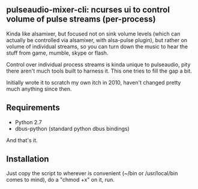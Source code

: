 pulseaudio-mixer-cli: ncurses ui to control volume of pulse streams (per-process)
--------------------

Kinda like alsamixer, but focused not on sink volume levels (which can actually
be controlled via alsamixer, with alsa-pulse plugin), but rather on volume of
individual streams, so you can turn down the music to hear the stuff from game,
mumble, skype or flash.

Control over individual process streams is kinda unique to pulseaudio, pity
there aren't much tools built to harness it. This one tries to fill the gap a
bit.

Initially wrote it to scratch my own itch in 2010, haven't changed pretty much
anything since then.


Requirements
-------------------

* Python 2.7
* dbus-python (standard python dbus bindings)

And that's it.


Installation
--------------------

Just copy the script to wherever is convenient (~/bin or /usr/local/bin comes to
mind), do a "chmod +x" on it, run.
